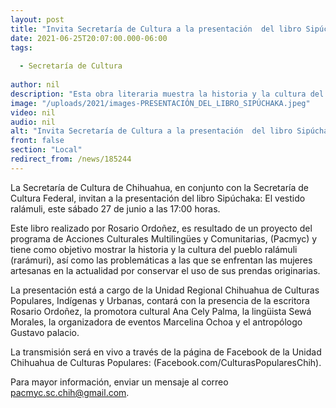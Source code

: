 ```yaml
---
layout: post
title: "Invita Secretaría de Cultura a la presentación  del libro Sipúchaka -  El vestido rarámuri"
date: 2021-06-25T20:07:00.000-06:00
tags:
  
  - Secretaría de Cultura
  
author: nil
description: "Esta obra literaria muestra la historia y la cultura del pueblo ralámuli, así como las problemáticas a las que se enfrentan las mujeres artesanas en la actualidad por conservar el uso de sus prendas"
image: "/uploads/2021/images-PRESENTACIÓN_DEL_LIBRO_SIPÚCHAKA.jpeg"
video: nil
audio: nil
alt: "Invita Secretaría de Cultura a la presentación  del libro Sipúchaka -  El vestido rarámuri"
front: false
section: "Local"
redirect_from: /news/185244
---
```


La Secretaría de Cultura de Chihuahua, en conjunto con la Secretaría de Cultura Federal, invitan a la presentación del libro Sipúchaka: El vestido ralámuli, este sábado 27 de junio a las 17:00 horas.

Este libro realizado por Rosario Ordoñez, es resultado de un proyecto del programa de Acciones Culturales Multilingües y Comunitarias, (Pacmyc) y tiene como objetivo mostrar la historia y la cultura del pueblo ralámuli (rarámuri), así como las problemáticas a las que se enfrentan las mujeres artesanas en la actualidad por conservar el uso de sus prendas originarias.

La presentación está a cargo de la Unidad Regional Chihuahua de Culturas Populares, Indígenas y Urbanas, contará con la presencia de la escritora Rosario Ordoñez, la promotora cultural Ana Cely Palma, la lingüista Sewá Morales, la organizadora de eventos Marcelina Ochoa y el antropólogo Gustavo palacio.

La transmisión será en vivo a través de la página de Facebook de la Unidad Chihuahua de Culturas Populares: (Facebook.com/CulturasPopularesChih).

Para mayor información, enviar un mensaje al correo pacmyc.sc.chih@gmail.com.